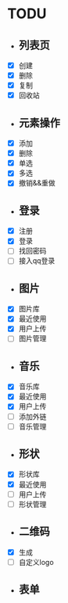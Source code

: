 
# TODU

* ## 列表页
- [x] 创建
- [x] 删除
- [x] 复制
- [x] 回收站

* ## 元素操作
- [x] 添加
- [x] 删除
- [x] 单选
- [x] 多选
- [x] 撤销&&重做

* ## 登录
- [x] 注册
- [x] 登录
- [ ] 找回密码
- [ ] 接入qq登录

* ## 图片
- [x] 图片库
- [x] 最近使用
- [x] 用户上传
- [ ] 图片管理

* ## 音乐
- [x] 音乐库
- [x] 最近使用
- [x] 用户上传
- [ ] 添加外链
- [ ] 音乐管理

* ## 形状
- [x] 形状库
- [x] 最近使用
- [ ] 用户上传
- [ ] 形状管理

* ## 二维码
- [x] 生成
- [ ] 自定义logo

* ## 表单